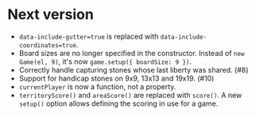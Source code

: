 # Next version

* `data-include-gutter=true` is replaced with `data-include-coordinates=true`.
* Board sizes are no longer specified in the constructor. Instead of `new Game(el, 9)`, it's now `game.setup({ boardSize: 9 })`.
* Correctly handle capturing stones whose last liberty was shared. (#8)
* Support for handicap stones on 9x9, 13x13 and 19x19. (#10)
* `currentPlayer` is now a function, not a property.
* `territoryScore()` and `areaScore()` are replaced with `score()`. A new `setup()` option allows defining the scoring in use for a game.
